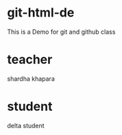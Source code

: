 # git-html-de
This is a  Demo for git and github class

# teacher
shardha khapara

# student
delta student